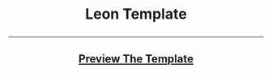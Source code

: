 # <p align="center"> Leon Template </p>

---

## <p align="center"> [Preview The Template](https://georgebeshay.github.io/Template_1/) <p>
